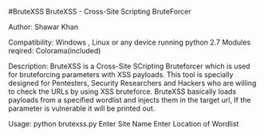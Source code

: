#BruteXSS
BruteXSS - Cross-Site Scripting BruteForcer

Author: Shawar Khan  

Compatibility: Windows , Linux or any device running python 2.7
Modules reqired: Colorama(included)

Description:
BruteXSS is a Cross-Site SCripting Bruteforcer which is used for bruteforcing parameters with XSS payloads. This tool is specially designed for Pentesters, Security Researchers and Hackers who are willing to check the URLs by using XSS bruteforce. BruteXSS basically loads payloads from a specified wordlist and injects them in the target url, If the parameter is vulnerable it will be printed out.

Usage:
python brutexss.py
Enter Site Name
Enter Location of Wordlist
